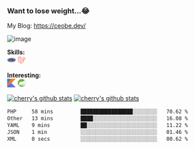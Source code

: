 ### Want to lose weight...😂

My Blog: https://ceobe.dev/

![image](https://github.com/cr-lgl/cr-lgl/blob/master/image.jpeg?raw=true)

**Skills:**  
<code><img height="20" src="https://raw.githubusercontent.com/github/explore/80688e429a7d4ef2fca1e82350fe8e3517d3494d/topics/php/php.png"></code>
<code><img height="20" src="https://raw.githubusercontent.com/github/explore/5c058a388828bb5fde0bcafd4bc867b5bb3f26f3/topics/laravel/laravel.png"></code>

**Interesting:**  
<code><img height="20" src="https://raw.githubusercontent.com/github/explore/80688e429a7d4ef2fca1e82350fe8e3517d3494d/topics/kotlin/kotlin.png"></code>
<code><img height="20" src="https://raw.githubusercontent.com/github/explore/80688e429a7d4ef2fca1e82350fe8e3517d3494d/topics/spring-boot/spring-boot.png"></code>

[![cherry's github stats](https://github-readme-stats.vercel.app/api?username=cr-lgl)](https://github.com/anuraghazra/github-readme-stats)
[![cherry's github stats](https://github-readme-stats.vercel.app/api/top-langs/?username=cr-lgl&layout=compact)](https://github.com/anuraghazra/github-readme-stats)

<!--START_SECTION:waka-->
```text
PHP     58 mins         █████████████████░░░░░░░░   70.62 % 
Other   13 mins         ████░░░░░░░░░░░░░░░░░░░░░   16.08 % 
YAML    9 mins          ██░░░░░░░░░░░░░░░░░░░░░░░   11.22 % 
JSON    1 min           ░░░░░░░░░░░░░░░░░░░░░░░░░   01.46 % 
XML     0 secs          ░░░░░░░░░░░░░░░░░░░░░░░░░   00.62 %
```
<!--END_SECTION:waka-->
